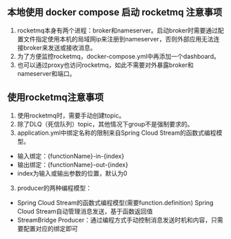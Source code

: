 ## 本地使用 docker compose 启动 rocketmq 注意事项
1. rocketmq本身有两个进程：broker和nameserver。启动broker时需要通过配置文件指定使用本机的局域网ip来注册到nameserver，否则外部应用无法连接broker来发送或接收消息。
2. 为了方便监控rocketmq，docker-compose.yml中再添加一个dashboard。
3. 也可以通过proxy也访问rocketmq，如此不需要对外暴露broker和nameserver和端口。

## 使用rocketmq注意事项
1. 使用rocketmq时，需要手动创建topic。
2. 除了DLQ（死信队列）topic，其他情况下group不是强制要求的。
2. application.yml中绑定名称的限制来自Spring Cloud Stream的函数式编程模型。
  - 输入绑定：{functionName}-in-{index}
  - 输出绑定：{functionName}-out-{index}
  - index为输入或输出参数的位置，默认为0
3. producer的两种编程模型：
  - Spring Cloud Stream的函数式编程模型(需要function.definition) Spring Cloud Stream自动管理消息发送，基于函数返回值
  - StreamBridge Producer：通过编程方式手动控制消息发送时机和内容，只需要配置对应的绑定即可